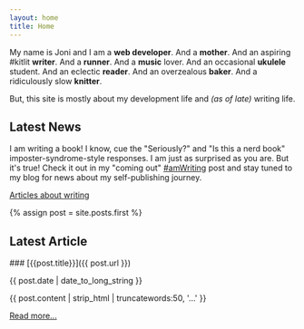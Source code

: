```yaml
---
layout: home
title: Home
---
```


My name is Joni and I am a **web developer**. And a **mother**. And an aspiring #kitlit **writer**. And a **runner**. And a **music** lover. And an occasional **ukulele** student. And an eclectic **reader**. And an overzealous **baker**. And a ridiculously slow **knitter**.

But, this site is mostly about my development life and _(as of late)_ writing life.


<section markdown="1" class="has-background copper" aria-label="News">

## Latest News

I am writing a book! I know, cue the "Seriously?" and "Is this a nerd book" imposter-syndrome-style responses. I am just as surprised as you are. But it's true! Check it out in my "coming out" [#amWriting](/blog/am-writing) post and stay tuned to my blog for news about my self-publishing journey.

<a href="/blog/writing" class="button">Articles about writing</a>

</section>


<section markdown="1" class="has-background timberwolf" aria-label="Latest blog post">
{% assign post = site.posts.first %}

## Latest Article

<div markdown="1" class="latest-post">
### [{{post.title}}]({{ post.url }})

<p class="date">{{ post.date | date_to_long_string }}</p>

<p class="excerpt">{{ post.content | strip_html | truncatewords:50, '…' }}</p>

<a href="{{ post.url }}" class="button" aria-label="Read more about {{ post.title }}">Read more...</a>
</div>
</section>
